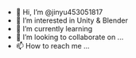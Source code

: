 - 👋 Hi, I’m @jinyu453051817
- 👀 I’m interested in Unity & Blender
- 🌱 I’m currently learning 
- 💞️ I’m looking to collaborate on ...
- 📫 How to reach me ...

<!---
jinyu453051817/jinyu453051817 is a ✨ special ✨ repository because its `README.md` (this file) appears on your GitHub profile.
You can click the Preview link to take a look at your changes.
--->
